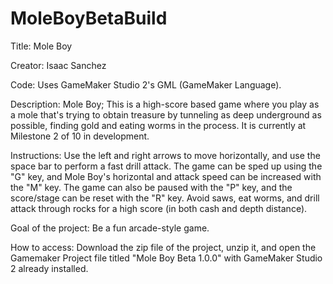 # MoleBoyBetaBuild

Title: Mole Boy

Creator: Isaac Sanchez

Code: Uses GameMaker Studio 2's GML (GameMaker Language).

Description: Mole Boy; This is a high-score based game where you play as a mole that's trying to obtain treasure by tunneling as deep underground as possible, finding gold and eating worms in the process. It is currently at Milestone 2 of 10 in development.

Instructions: Use the left and right arrows to move horizontally, and use the space bar to perform a fast drill attack. The game can be sped up using the "G" key, and Mole Boy's horizontal and attack speed can be increased with the "M" key. The game can also be paused with the "P" key, and the score/stage can be reset with the "R" key. Avoid saws, eat worms, and drill attack through rocks for a high score (in both cash and depth distance).

Goal of the project: Be a fun arcade-style game.

How to access: Download the zip file of the project, unzip it, and open the Gamemaker Project file titled "Mole Boy Beta 1.0.0" with GameMaker Studio 2 already installed.
